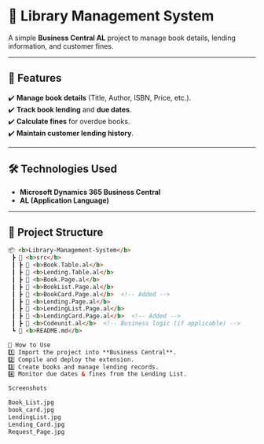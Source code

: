 # 📖 Library Management System  

A simple **Business Central AL** project to manage book details, lending information, and customer fines.  

---

## 🌟 Features  
✔️ **Manage book details** (Title, Author, ISBN, Price, etc.).  
✔️ **Track book lending** and **due dates**.  
✔️ **Calculate fines** for overdue books.  
✔️ **Maintain customer lending history**.  

---

## 🛠️ Technologies Used  
- **Microsoft Dynamics 365 Business Central**  
- **AL (Application Language)**  

---

## 📂 Project Structure  
```html
📦 <b>Library-Management-System</b>
 ┣ 📂 <b>src</b>
 ┃ ┣ 📜 <b>Book.Table.al</b>
 ┃ ┣ 📜 <b>Lending.Table.al</b>
 ┃ ┣ 📜 <b>Book.Page.al</b>
 ┃ ┣ 📜 <b>BookList.Page.al</b>
 ┃ ┣ 📜 <b>BookCard.Page.al</b>  <!-- Added -->
 ┃ ┣ 📜 <b>Lending.Page.al</b>
 ┃ ┣ 📜 <b>LendingList.Page.al</b>
 ┃ ┣ 📜 <b>LendingCard.Page.al</b>  <!-- Added -->
 ┃ ┣ 📜 <b>Codeunit.al</b>  <!-- Business logic (if applicable) -->
 ┗ 📜 <b>README.md</b>

🚀 How to Use  
1️⃣ Import the project into **Business Central**.  
2️⃣ Compile and deploy the extension.  
3️⃣ Create books and manage lending records.  
4️⃣ Monitor due dates & fines from the Lending List.  

Screenshots

Book_List.jpg
book_card.jpg
LendingList.jpg
Lending_Card.jpg
Request_Page.jpg


